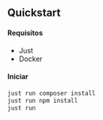 ## Quickstart

#### Requisitos

- Just
- Docker

#### Iniciar
```bash
just run composer install
just run npm install
just run
```